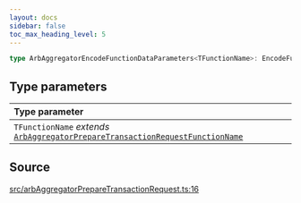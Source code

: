 ```yaml
---
layout: docs
sidebar: false
toc_max_heading_level: 5
---
```


```ts
type ArbAggregatorEncodeFunctionDataParameters<TFunctionName>: EncodeFunctionDataParameters<ArbAggregatorAbi, TFunctionName>;
```

## Type parameters

| Type parameter |
| :------ |
| `TFunctionName` *extends* [`ArbAggregatorPrepareTransactionRequestFunctionName`](ArbAggregatorPrepareTransactionRequestFunctionName.md) |

## Source

[src/arbAggregatorPrepareTransactionRequest.ts:16](https://github.com/OffchainLabs/arbitrum-orbit-sdk/blob/9d5595a042e42f7d6b9af10a84816c98ea30f330/src/arbAggregatorPrepareTransactionRequest.ts#L16)
